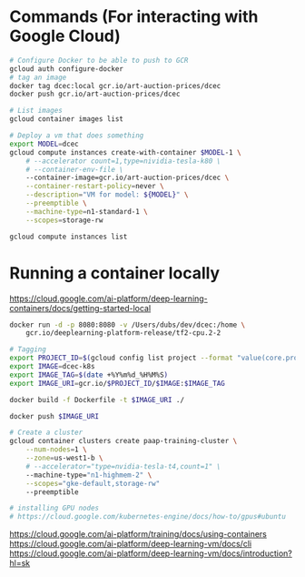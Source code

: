 # Commands (For interacting with Google Cloud)

```sh
# Configure Docker to be able to push to GCR
gcloud auth configure-docker
# tag an image
docker tag dcec:local gcr.io/art-auction-prices/dcec
docker push gcr.io/art-auction-prices/dcec

# List images
gcloud container images list

# Deploy a vm that does something
export MODEL=dcec
gcloud compute instances create-with-container $MODEL-1 \
    # --accelerator count=1,type=nividia-tesla-k80 \
    # --container-env-file \
    --container-image=gcr.io/art-auction-prices/dcec \
    --container-restart-policy=never \
    --description="VM for model: ${MODEL}" \
    --preemptible \
    --machine-type=n1-standard-1 \
    --scopes=storage-rw

gcloud compute instances list
```

# Running a container locally

https://cloud.google.com/ai-platform/deep-learning-containers/docs/getting-started-local

```sh
docker run -d -p 8080:8080 -v /Users/dubs/dev/dcec:/home \
    gcr.io/deeplearning-platform-release/tf2-cpu.2-2
```

```sh
# Tagging
export PROJECT_ID=$(gcloud config list project --format "value(core.project)")
export IMAGE=dcec-k8s
export IMAGE_TAG=$(date +%Y%m%d_%H%M%S)
export IMAGE_URI=gcr.io/$PROJECT_ID/$IMAGE:$IMAGE_TAG

docker build -f Dockerfile -t $IMAGE_URI ./

docker push $IMAGE_URI
```

```sh
# Create a cluster
gcloud container clusters create paap-training-cluster \
    --num-nodes=1 \
    --zone=us-west1-b \
    # --accelerator="type=nvidia-tesla-t4,count=1" \
    --machine-type="n1-highmem-2" \
    --scopes="gke-default,storage-rw"
    --preemptible

# installing GPU nodes
# https://cloud.google.com/kubernetes-engine/docs/how-to/gpus#ubuntu
```



https://cloud.google.com/ai-platform/training/docs/using-containers
https://cloud.google.com/ai-platform/deep-learning-vm/docs/cli
https://cloud.google.com/ai-platform/deep-learning-vm/docs/introduction?hl=sk



